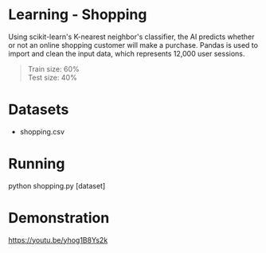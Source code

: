 # Learning - Shopping 
Using scikit-learn's K-nearest neighbor's classifier, the AI predicts whether or not an online shopping customer will make a purchase. Pandas is used to import and clean the input data, which represents 12,000 user sessions. 
> Train size: 60% <br>
> Test size: 40% 

# Datasets
* shopping.csv

# Running
python shopping.py [dataset]

# Demonstration
https://youtu.be/yhog1B8Ys2k
